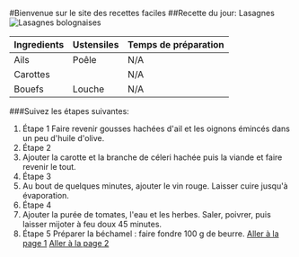 #Bienvenue sur le site des recettes faciles
##Recette du jour: Lasagnes
![Lasagnes bolognaises](https://www.google.com/imgres?q=recette%20lasagnes&imgurl=https%3A%2F%2Fwww.galbani.fr%2Fwp-content%2Fuploads%2F2017%2F07%2Fshutterstock_142426168-800x600.jpg&imgrefurl=https%3A%2F%2Fwww.galbani.fr%2Frecettes%2Flasagnes%2Fles-veritables-lasagnes&docid=N61hiigvtZLKmM&tbnid=24cvf5UcEPtwHM&vet=12ahUKEwj9h5uFgZiJAxXRRaQEHZchLisQM3oECGMQAA..i&w=800&h=600&hcb=2&ved=2ahUKEwj9h5uFgZiJAxXRRaQEHZchLisQM3oECGMQAA)

| Ingredients        | Ustensiles  | Temps de préparation       |
|------------|------|-------------|
| Ails      | Poêle   |     N/A   |
| Carottes        |  | N/A      |
| Bouefs    | Louche    | N/A   |

###Suivez les étapes suivantes:
1. Étape 1
Faire revenir gousses hachées d'ail et les oignons émincés dans un peu d'huile d'olive.
2. Étape 2
3. Ajouter la carotte et la branche de céleri hachée puis la viande et faire revenir le tout.
4. Étape 3
5. Au bout de quelques minutes, ajouter le vin rouge. Laisser cuire jusqu'à évaporation.
6. Étape 4
7. Ajouter la purée de tomates, l'eau et les herbes. Saler, poivrer, puis laisser mijoter à feu doux 45 minutes.
8. Étape 5
Préparer la béchamel : faire fondre 100 g de beurre.
[Aller à la page 1](page1.md)
[Aller à la page 2](page2.md)
